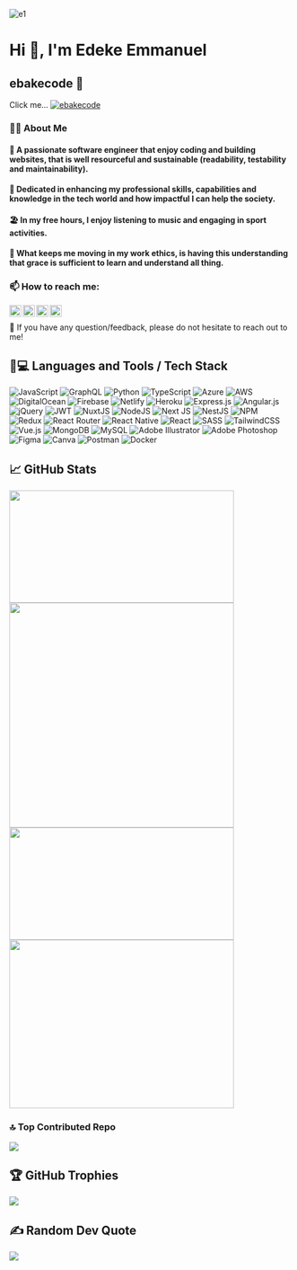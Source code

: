 ![e1](https://user-images.githubusercontent.com/83608361/176993410-0c4b41aa-8693-4165-b074-971d121f4b02.jpg)

# Hi 👋, I'm Edeke Emmanuel
## ebakecode 🤝
Click me... [![ebakecode](https://img.shields.io/badge/ebakecode-red?style=for-the-badge&logo=ebakecode&logoColor=red)](https://ebakecode.web.app/)

### 🧑‍💻 About Me
#### 🧑 A passionate software engineer that enjoy coding and building websites, that is well resourceful and sustainable (readability, testability and maintainability).
#### 🎯 Dedicated in enhancing my professional skills, capabilities and knowledge in the tech world and how impactful I can help the society.
#### 🏖️ In my free hours, I enjoy listening to music and engaging in sport activities.
#### 🧗 What keeps me moving in my work ethics, is having this understanding that grace is sufficient to learn and understand all thing.


### 📫 How to reach me:


<a href="https://www.linkedin.com/in/ebakecode"><img align="left" src="https://raw.githubusercontent.com/yushi1007/yushi1007/main/images/linkedin.svg" alt="EBakeCode | LinkedIn" width="21px"/></a>



<a href="https://mobile.twitter.com/EBakeCode/"><img align="left" src="https://img.icons8.com/fluency/48/000000/twitter.png" alt="EBakeCode | Instagram" width="21px"/></a>



<a href="https://www.facebook.com/EBakeCode/"><img align="left" src="https://img.icons8.com/fluency/48/000000/facebook-new.png" alt="EBakeCode | Facebook" width="21px"/></a>



<a href="https://instagram.com/ebakecode"><img align="left" src="https://raw.githubusercontent.com/yushi1007/yushi1007/main/images/instagram.svg" alt="EBakeCode | Instagram" width="21px"/></a>

</br>

 💬 If you have any question/feedback, please do not hesitate to reach out to me!



## 🧲💻 Languages and Tools / Tech Stack

![JavaScript](https://img.shields.io/badge/javascript-%23323330.svg?style=plastic&logo=javascript&logoColor=%23F7DF1E) ![GraphQL](https://img.shields.io/badge/-GraphQL-E10098?style=plastic&logo=graphql&logoColor=white) ![Python](https://img.shields.io/badge/python-3670A0?style=plastic&logo=python&logoColor=ffdd54) ![TypeScript](https://img.shields.io/badge/typescript-%23007ACC.svg?style=plastic&logo=typescript&logoColor=white) ![Azure](https://img.shields.io/badge/azure-%230072C6.svg?style=plastic&logo=azure-devops&logoColor=white) ![AWS](https://img.shields.io/badge/AWS-%23FF9900.svg?style=plastic&logo=amazon-aws&logoColor=white) ![DigitalOcean](https://img.shields.io/badge/DigitalOcean-%230167ff.svg?style=plastic&logo=digitalOcean&logoColor=white) ![Firebase](https://img.shields.io/badge/firebase-%23039BE5.svg?style=plastic&logo=firebase) ![Netlify](https://img.shields.io/badge/netlify-%23000000.svg?style=plastic&logo=netlify&logoColor=#00C7B7) ![Heroku](https://img.shields.io/badge/heroku-%23430098.svg?style=plastic&logo=heroku&logoColor=white) ![Express.js](https://img.shields.io/badge/express.js-%23404d59.svg?style=plastic&logo=express&logoColor=%2361DAFB) ![Angular.js](https://img.shields.io/badge/angular.js-%23E23237.svg?style=plastic&logo=angularjs&logoColor=white) ![jQuery](https://img.shields.io/badge/jquery-%230769AD.svg?style=plastic&logo=jquery&logoColor=white) ![JWT](https://img.shields.io/badge/JWT-black?style=plastic&logo=JSON%20web%20tokens) ![NuxtJS](https://img.shields.io/badge/Nuxt-black?style=plastic&logo=nuxt.js&logoColor=white) ![NodeJS](https://img.shields.io/badge/node.js-6DA55F?style=plastic&logo=node.js&logoColor=white) ![Next JS](https://img.shields.io/badge/Next-black?style=plastic&logo=next.js&logoColor=white) ![NestJS](https://img.shields.io/badge/nestjs-%23E0234E.svg?style=plastic&logo=nestjs&logoColor=white) ![NPM](https://img.shields.io/badge/NPM-%23000000.svg?style=plastic&logo=npm&logoColor=white) ![Redux](https://img.shields.io/badge/redux-%23593d88.svg?style=plastic&logo=redux&logoColor=white) ![React Router](https://img.shields.io/badge/React_Router-CA4245?style=plastic&logo=react-router&logoColor=white) ![React Native](https://img.shields.io/badge/react_native-%2320232a.svg?style=plastic&logo=react&logoColor=%2361DAFB) ![React](https://img.shields.io/badge/react-%2320232a.svg?style=plastic&logo=react&logoColor=%2361DAFB) ![SASS](https://img.shields.io/badge/SASS-hotpink.svg?style=plastic&logo=SASS&logoColor=white) ![TailwindCSS](https://img.shields.io/badge/tailwindcss-%2338B2AC.svg?style=plastic&logo=tailwind-css&logoColor=white) ![Vue.js](https://img.shields.io/badge/vuejs-%2335495e.svg?style=plastic&logo=vuedotjs&logoColor=%234FC08D) ![MongoDB](https://img.shields.io/badge/MongoDB-%234ea94b.svg?style=plastic&logo=mongodb&logoColor=white) ![MySQL](https://img.shields.io/badge/mysql-%2300f.svg?style=plastic&logo=mysql&logoColor=white) ![Adobe Illustrator](https://img.shields.io/badge/adobeillustrator-%23FF9A00.svg?style=plastic&logo=adobeillustrator&logoColor=white) ![Adobe Photoshop](https://img.shields.io/badge/adobephotoshop-%2331A8FF.svg?style=plastic&logo=adobephotoshop&logoColor=white) 	![Figma](https://img.shields.io/badge/figma-%23F24E1E.svg?style=plastic&logo=figma&logoColor=white) ![Canva](https://img.shields.io/badge/Canva-%2300C4CC.svg?style=plastic&logo=Canva&logoColor=white) ![Postman](https://img.shields.io/badge/Postman-FF6C37?style=plastic&logo=postman&logoColor=white) ![Docker](https://img.shields.io/badge/docker-%230db7ed.svg?style=plastic&logo=docker&logoColor=white)



## 📈 GitHub Stats 

<a href="https://github.com/edekeemmanuel">
  <img height=200 width=400 align="center" src="https://github-readme-stats.vercel.app/api?username=edekeemmanuel&show_icons=true&theme=tokyonight" />
</a>
<a href="https://github.com/edekeemmanuel">
  <img height:300 width=400 align="center" src="http://github-readme-streak-stats.herokuapp.com?user=edekeemmanuel&theme=dark&background=#4300A" />
</a>

<a href="https://github.com/edekeemmanuel">
  <img height=200 width=400 align="center" src="https://github-readme-stats.vercel.app/api/wakatime?username=edekeemmanuel&layout=compact&theme=dark&background=#4300A" />
</a>
<a style="padding-top: 20px;"href="https://github.com/edekeemmanuel">
  <img  height=300 width=400 align="center" src="https://github-readme-stats.vercel.app/api/top-langs/?username=edekeemmanuel&layout=pie&show_icons=true&theme=tokyonight" />
</a>


### 🔝 Top Contributed Repo
![](https://github-contributor-stats.vercel.app/api?username=edekeemmanuel&limit=5&theme=radical&combine_all_yearly_contributions=true)



## 🏆 GitHub Trophies
![](https://github-profile-trophy.vercel.app/?username=edekeemmanuel&theme=discord&no-frame=false&no-bg=true&margin-w=4)

## ✍️ Random Dev Quote
![](https://quotes-github-readme.vercel.app/api?type=horizontal&theme=light)

